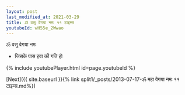 ```yaml
---
layout: post
last_modified_at: 2021-03-29
title: ॐ वसु वेगया नमः ११ टाइम्स
youtubeId: wH55e_2Wwao
---
```

 
 
 ॐ वसु वेगया नमः  
 
 -  जिसके पास हवा की गति हो 
 
  
 
  
 
 
 
 
 
 


{% include youtubePlayer.html id=page.youtubeId %}
 
[Next]({{ site.baseurl }}{% link  split1/_posts/2013-07-17-ॐ महा वेगया नमः ११ टाइम्स.md%})
 
